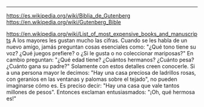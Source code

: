 






______

https://es.wikipedia.org/wiki/Biblia_de_Gutenberg
https://en.wikipedia.org/wiki/Gutenberg_Bible

https://en.wikipedia.org/wiki/List_of_most_expensive_books_and_manuscripts
A los mayores les gustan mucho las cifras. Cuando se les habla de un nuevo amigo, jamás preguntan cosas esenciales como: "¿Qué tono tiene su voz? ¿Qué juegos prefiere? o ¿Si le gusta o no coleccionar mariposas?" En cambio preguntan: "¿Qué edad tiene? ¿Cuántos hermanos? ¿Cuánto pesa? ¿Cuánto gana su padre?" Solamente con estos detalles creen conocerle. Si a una persona mayor le decimos: "Hay una casa preciosa de ladrillos rosas, con geranios en las ventanas y palomas sobre el tejado", no pueden imaginarse cómo es. Es preciso decir: "Hay una casa que vale tantos millones de pesos". Entonces exclaman entusiasmados: "¡Oh, qué hermosa es!"
